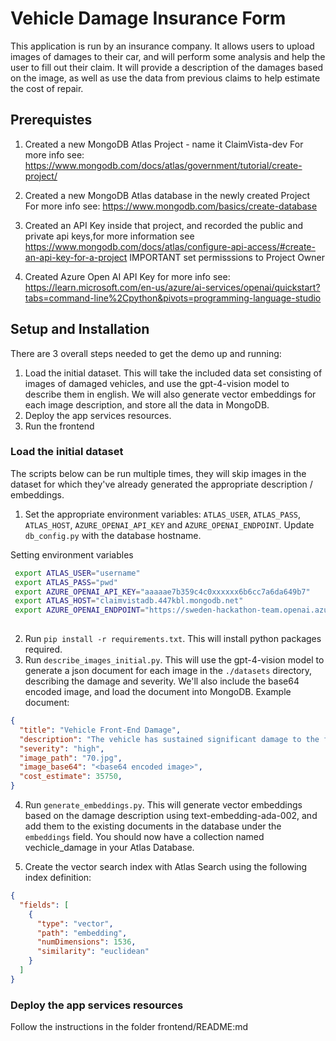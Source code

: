 # Vehicle Damage Insurance Form

This application is run by an insurance company. It allows users to upload images of damages to their car, and will perform some analysis and help the user to fill out their claim. It will provide a description of the damages based on the image, as well as use the data from previous claims to help estimate the cost of repair. 

##  Prerequistes
1. Created a new MongoDB Atlas Project - name it ClaimVista-dev
For more info see: https://www.mongodb.com/docs/atlas/government/tutorial/create-project/

2. Created a new MongoDB Atlas database in the newly created Project
For more info see: https://www.mongodb.com/basics/create-database

3. Created an API Key inside that project, and recorded the public and private api keys,for more information see https://www.mongodb.com/docs/atlas/configure-api-access/#create-an-api-key-for-a-project IMPORTANT set permisssions to Project Owner

4.  Created Azure Open AI API Key 
for more info see: https://learn.microsoft.com/en-us/azure/ai-services/openai/quickstart?tabs=command-line%2Cpython&pivots=programming-language-studio


## Setup and Installation

There are 3 overall steps needed to get the demo up and running:

1. Load the initial dataset. This will take the included data set consisting of images of damaged vehicles, and use the gpt-4-vision model to describe them in english. We will also generate vector embeddings for each image description, and store all the data in MongoDB.
2. Deploy the app services resources.
3. Run the frontend


### Load the initial dataset

The scripts below can be run multiple times, they will skip images in the dataset for which they've already generated the appropriate description / embeddings.  

1. Set the appropriate environment variables: `ATLAS_USER`, `ATLAS_PASS`, `ATLAS_HOST`, `AZURE_OPENAI_API_KEY` and `AZURE_OPENAI_ENDPOINT`. Update `db_config.py` with the database hostname. 

Setting environment variables

```bash
 export ATLAS_USER="username"                                                             
 export ATLAS_PASS="pwd"                                                                   
 export AZURE_OPENAI_API_KEY="aaaaae7b359c4c0xxxxxx6b6cc7a6da649b7"                       
 export ATLAS_HOST="claimvistadb.447kbl.mongodb.net" 
 export AZURE_OPENAI_ENDPOINT="https://sweden-hackathon-team.openai.azure.com"
 
```

2. Run `pip install -r requirements.txt`. This will install python packages required.
3. Run `describe_images_initial.py`. This will use the gpt-4-vision model to generate a json document for each image in the `./datasets` directory, describing the damage and severity. We'll also include the base64 encoded image, and load the document into MongoDB. Example document:



```json
{
  "title": "Vehicle Front-End Damage",
  "description": "The vehicle has sustained significant damage to the front bumper and headlight assembly. The headlight is broken, and there is visible deformation of the bumper with parts of the material separated and lying on the ground. The paint is scratched, and the body around the headlight is crumpled, indicating a forceful impact in this area.",
  "severity": "high",
  "image_path": "70.jpg",
  "image_base64": "<base64 encoded image>",
  "cost_estimate": 35750,
}
```

4. Run `generate_embeddings.py`. This will generate vector embeddings based on the damage description using text-embedding-ada-002, and add them to the existing documents in the database under the `embeddings` field. You should now have a collection named vechicle_damage in your Atlas Database.

5. Create the vector search index with Atlas Search using the following index definition:

```json
{
  "fields": [
    {
      "type": "vector",
      "path": "embedding",
      "numDimensions": 1536,
      "similarity": "euclidean"
    }
  ]
}
```

### Deploy the app services resources
Follow the instructions in the folder frontend/README:md




